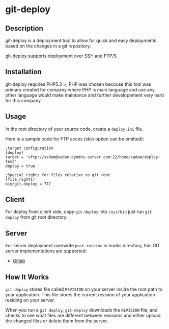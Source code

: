 git-deploy
==========

Description
-----------

git-deploy is a deployment tool to allow for quick and easy deployments based on
the changes in a git repository.

git-deploy supports deployment over SSH and FTP/S

Installation
------------

git-deploy requires PHP5.3 >, PHP was chosen becouse this tool was primary created for company where PHP is main
language and use any other language would make maintance and further developement very hard for this company.

Usage
----

In the root directory of your source code, create a <code>deploy.ini</code> file.

Here is a sample code for FTP acces (skip option can be omitted):

    ;target configuration
    [deploy]
    target = 'sftp://sadam@sadam.dyndns-server.com:22/home/sadam/deploy-test'
    deploy = true

    ;Special rights for files relative to git root
    [file_rights]
    bin/git-deploy = 777

Client
------

For deploy from client side, copy `git-deploy` into `/usr/bin` just run `git deploy` from git root directory.

Server
------

For server deployment overwrite `post-receive` in hooks directory, this GIT server implementations are supported:

* [Gitlab](http://gitlab.org/) 

How It Works
------------

`git-deploy` stores file called `REVISION` on your server inside the root path to your application.
This file stores the current revision of your application residing on your server.

When you run a `git deploy`, `git-deploy` downloads the `REVISION` file, and checks to see what
files are different between revisions and either upload the changed files or delete them from the server.
